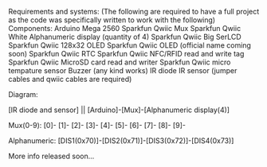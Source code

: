 Requirements and systems:
(The following are required to have a full project as the code was specifically written to work with the following)
Components:
Arduino Mega 2560
Sparkfun Qwiic Mux
Sparkfun Qwiic White Alphanumeric display (quantity of 4)
Sparkfun Qwiic Big SerLCD
Sparkfun Qwiic 128x32 OLED
Sparkfun Qwiic OLED (official name coming soon)
Sparkfun Qwiic RTC
Sparkfun Qwiic NFC/RFID read and write tag
Sparkfun Qwiic MicroSD card read and writer
Sparkfun Qwiic micro tempature sensor
Buzzer (any kind works)
IR diode
IR sensor 
(jumper cables and qwiic cables are required)

Diagram:

[IR diode and sensor]
	||
[Arduino]-[Mux]-[Alphanumeric display(4)]

Mux(0-9):
[0]-
[1]-
[2]-
[3]-
[4]-
[5]-
[6]-
[7]-
[8]-
[9]-

Alphanumeric:
[DIS1(0x70)]-[DIS2(0x71)]-[DIS3(0x72)]-[DIS4(0x73)]

More info released soon...